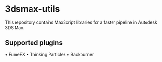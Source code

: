 # 3dsmax-utils

This repository contains MaxScript libraries for a faster pipeline in Autodesk 3DS Max.

## Supported plugins
• FumeFX
• Thinking Particles
• Backburner
